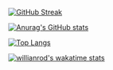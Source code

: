 <img src="https://komarev.com/ghpvc/?username=your-github-username&style=flat-square&color=blue" alt=""/>

[![GitHub Streak](https://github-readme-streak-stats.herokuapp.com?user=jestxfot&date_format=M%20j%5B%2C%20Y%5D)](https://git.io/streak-stats)

[![Anurag's GitHub stats](https://github-readme-stats.vercel.app/api?username=jestxfot&show_icons=true)](https://github.com/anuraghazra/github-readme-stats)

[![Top Langs](https://github-readme-stats.vercel.app/api/top-langs/?username=jestxfot)](https://github.com/anuraghazra/github-readme-stats)

[![willianrod's wakatime stats](https://github-readme-stats.vercel.app/api/wakatime?username=jestx)](https://github.com/anuraghazra/github-readme-stats)
